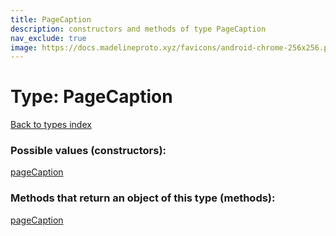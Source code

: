 ```yaml
---
title: PageCaption
description: constructors and methods of type PageCaption
nav_exclude: true
image: https://docs.madelineproto.xyz/favicons/android-chrome-256x256.png
---
```

# Type: PageCaption
[Back to types index](index.md)



### Possible values (constructors):

[pageCaption](/API_docs/constructors/pageCaption.md)  



### Methods that return an object of this type (methods):



[pageCaption](/API_docs/constructors/pageCaption.md)  

